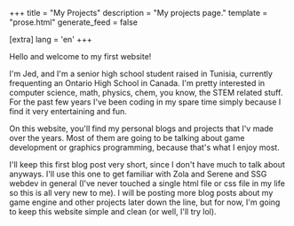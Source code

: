 +++
title = "My Projects"
description = "My projects page."
template = "prose.html"
generate_feed = false

[extra]
lang = 'en'
+++

Hello and welcome to my first website!

I'm Jed, and I'm a senior high school student raised in Tunisia, currently frequenting an Ontario High School in Canada. I'm pretty interested in computer science, math, physics, chem, you know, the STEM related stuff. For the past few years I've been coding in my spare time simply because I find it very entertaining and fun.

On this website, you'll find my personal blogs and projects that I'v made over the years. Most of them are going to be talking about game development or graphics programming, because that's what I enjoy most.

I'll keep this first blog post very short, since I don't have much to talk about anyways. I'll use this one to get familiar with Zola and Serene and SSG webdev in general (I've never touched a single html file or css file in my life so this is all very new to me). I will be posting more blog posts about my game engine and other projects later down the line, but for now, I'm going to keep this website simple and clean (or well, I'll try lol).
